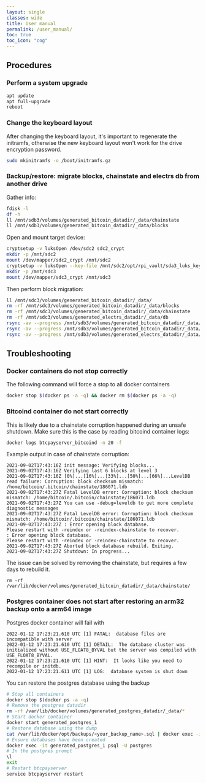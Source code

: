 ```yaml
---
layout: single
classes: wide
title: User manual
permalink: /user_manual/
toc: true
toc_icon: "cog"
---
```


## Procedures

### Perform a system upgrade

```bash
apt update
apt full-upgrade
reboot
```

### Change the keyboard layout

After changing the keyboard layout, it's important to regenerate the initramfs, otherwise the new keyboard layout won't work for the drive encryption password.

```bash
sudo mkinitramfs -o /boot/initramfs.gz
```

### Backup/restore: migrate blocks, chainstate and electrs db from another drive

Gather info:

```bash
fdisk -l
df -h
ll /mnt/sdb3/volumes/generated_bitcoin_datadir/_data/chainstate
ll /mnt/sdb3/volumes/generated_bitcoin_datadir/_data/blocks
```

Open and mount target device:

```bash
cryptsetup -v luksOpen /dev/sdc2 sdc2_crypt
mkdir -p /mnt/sdc2
mount /dev/mapper/sdc2_crypt /mnt/sdc2
cryptsetup -v luksOpen --key-file /mnt/sdc2/opt/rpi_vault/sda3_luks_keyfile /dev/sdc3 sdc3_crypt
mkdir -p /mnt/sdc3
mount /dev/mapper/sdc3_crypt /mnt/sdc3
```

Then perform block migration:

```bash
ll /mnt/sdc3/volumes/generated_bitcoin_datadir/_data/
rm -rf /mnt/sdc3/volumes/generated_bitcoin_datadir/_data/blocks
rm -rf /mnt/sdc3/volumes/generated_bitcoin_datadir/_data/chainstate
rm -rf /mnt/sdc3/volumes/generated_electrs_datadir/_data/db
rsync -av --progress /mnt/sdb3/volumes/generated_bitcoin_datadir/_data/blocks /mnt/sdc3/volumes/generated_bitcoin_datadir/_data/
rsync -av --progress /mnt/sdb3/volumes/generated_bitcoin_datadir/_data/chainstate /mnt/sdc3/volumes/generated_bitcoin_datadir/_data/
rsync -av --progress /mnt/sdb3/volumes/generated_electrs_datadir/_data/db /mnt/sdc3/volumes/generated_electrs_datadir/_data/
```

## Troubleshooting

### Docker containers do not stop correctly

The following command will force a stop to all docker containers

```bash
docker stop $(docker ps -a -q) && docker rm $(docker ps -a -q)
```

### Bitcoind container do not start correctly

This is likely due to a chainstate corruption happened during an unsafe shutdown. 
Make sure this is the case by reading bitcoind container logs:

```bash
docker logs btcpayserver_bitcoind -n 20 -f
```

Example output in case of chainstate corruption:

```
2021-09-02T17:43:16Z init message: Verifying blocks...
2021-09-02T17:43:16Z Verifying last 6 blocks at level 3
2021-09-02T17:43:16Z [0%]...[16%]...[33%]...[50%]...[66%]...LevelDB read failure: Corruption: block checksum mismatch: /home/bitcoin/.bitcoin/chainstate/186071.ldb
2021-09-02T17:43:27Z Fatal LevelDB error: Corruption: block checksum mismatch: /home/bitcoin/.bitcoin/chainstate/186071.ldb
2021-09-02T17:43:27Z You can use -debug=leveldb to get more complete diagnostic messages
2021-09-02T17:43:27Z Fatal LevelDB error: Corruption: block checksum mismatch: /home/bitcoin/.bitcoin/chainstate/186071.ldb
2021-09-02T17:43:27Z : Error opening block database.
Please restart with -reindex or -reindex-chainstate to recover.
: Error opening block database.
Please restart with -reindex or -reindex-chainstate to recover.
2021-09-02T17:43:27Z Aborted block database rebuild. Exiting.
2021-09-02T17:43:27Z Shutdown: In progress...
```

The issue can be solved by removing the chainstate, but requires a few days to rebuild it.

```
rm -rf /var/lib/docker/volumes/generated_bitcoin_datadir/_data/chainstate/
```

### Postgres container does not start after restoring an arm32 backup onto a arm64 image

Postgres docker container will fail with

```
2022-01-12 17:23:21.610 UTC [1] FATAL:  database files are incompatible with server
2022-01-12 17:23:21.610 UTC [1] DETAIL:  The database cluster was initialized without USE_FLOAT8_BYVAL but the server was compiled with USE_FLOAT8_BYVAL.
2022-01-12 17:23:21.610 UTC [1] HINT:  It looks like you need to recompile or initdb.
2022-01-12 17:23:21.611 UTC [1] LOG:  database system is shut down
```

You can restore the postgres database using the backup

```bash
# Stop all containers
docker stop $(docker ps -a -q)
# Remove the postgres datadir
rm -rf /var/lib/docker/volumes/generated_postgres_datadir/_data/*
# Start docker container
docker start generated_postgres_1
# Restore database using the dump
cat /var/lib/docker/opt/backups/<your_backup_name>.sql | docker exec -i generated_postgres_1 psql -U postgres
# Ensure databases have been created
docker exec -it generated_postgres_1 psql -U postgres
# In the postgres prompt
\l
exit
# Restart btcpayserver
service btcpayserver restart
```
